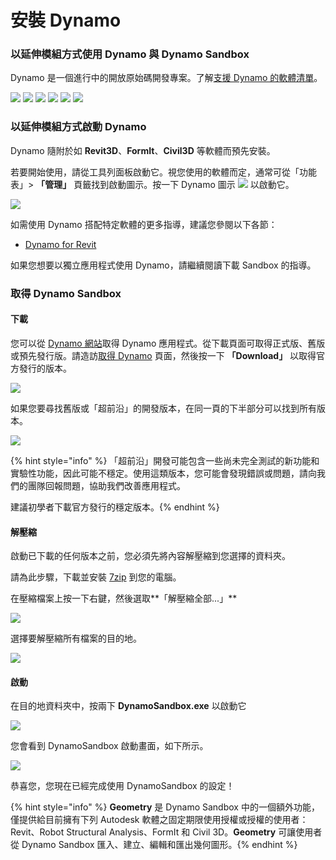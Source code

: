 # 安裝 Dynamo

### 以延伸模組方式使用 Dynamo 與 Dynamo Sandbox

Dynamo 是一個進行中的開放原始碼開發專案。了解[支援 Dynamo 的軟體清單](http://dynamobim.org/download/)。

![](<images/setup for dynamo - dynamo revit.png>) ![](<images/setup for dynamo - dynamo civil 3D.png>) ![](<images/setup for dynamo - dynamo alias design.png>) ![](<images/setup for dynamo - dynamo formit.png>) ![](<images/setup for dynamo - dynamo advance steel.png>) ![](<images/setup for dynamo - dynamo robot structural analysis.png>)

### 以延伸模組方式啟動 Dynamo

Dynamo 隨附於如 **Revit3D**、**FormIt**、**Civil3D** 等軟體而預先安裝。

若要開始使用，請從工具列面板啟動它。視您使用的軟體而定，通常可從「功能表」> **「管理」** 頁籤找到啟動圖示。按一下 Dynamo 圖示 ![](images/dynamoCore-halfSize.png) 以啟動它。

![](<images/launch dynamo from revit.jpg>)

如需使用 Dynamo 搭配特定軟體的更多指導，建議您參閱以下各節：

* [Dynamo for Revit](../7\_dynamo\_for\_revit/)

如果您想要以獨立應用程式使用 Dynamo，請繼續閱讀下載 Sandbox 的指導。

### 取得 Dynamo Sandbox

#### 下載

您可以從 [Dynamo 網站](http://dynamobim.com)取得 Dynamo 應用程式。從下載頁面可取得正式版、舊版或預先發行版。請造訪[取得 Dynamo](http://dynamobim.org/download/) 頁面，然後按一下 **「Download」** 以取得官方發行的版本。

![](<images/dynamo-sandbox (1).png>)

如果您要尋找舊版或「超前沿」的開發版本，在同一頁的下半部分可以找到所有版本。

![](<images/Dynamo Sandbox All builds.jpg>)

{% hint style="info" %}
「超前沿」開發可能包含一些尚未完全測試的新功能和實驗性功能，因此可能不穩定。使用這類版本，您可能會發現錯誤或問題，請向我們的團隊回報問題，協助我們改善應用程式。

建議初學者下載官方發行的穩定版本。{% endhint %}

#### 解壓縮

啟動已下載的任何版本之前，您必須先將內容解壓縮到您選擇的資料夾。

請為此步驟，下載並安裝 [7zip](https://www.7-zip.org/download.html) 到您的電腦。

在壓縮檔案上按一下右鍵，然後選取**「解壓縮全部...」**

![](<images/02-03 Extract zip file.jpg>)

選擇要解壓縮所有檔案的目的地。

![](<images/02-04 Extract destination folder.jpg>)

#### 啟動

在目的地資料夾中，按兩下 **DynamoSandbox.exe** 以啟動它

![](<images/02-05 Dynamo exe.jpg>)

您會看到 DynamoSandbox 啟動畫面，如下所示。

![](<images/02-06 Dynamo startup screen.jpg>)

恭喜您，您現在已經完成使用 DynamoSandbox 的設定！

{% hint style="info" %}
**Geometry** 是 Dynamo Sandbox 中的一個額外功能，僅提供給目前擁有下列 Autodesk 軟體之固定期限使用授權或授權的使用者：Revit、Robot Structural Analysis、FormIt 和 Civil 3D。**Geometry** 可讓使用者從 Dynamo Sandbox 匯入、建立、編輯和匯出幾何圖形。{% endhint %}
